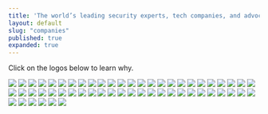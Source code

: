 ```yaml
---
title: 'The world’s leading security experts, tech companies, and advocacy groups oppose CISA.'
layout: default
slug: "companies"
published: true
expanded: true
---
```

Click on the logos below to learn why.

<a href="http://www.bsa.org/policy/security/?sc_lang=en-US" target="_blank"><img src="/images/logos/adobe.png"/></a>
<a href="http://www.ccianet.org/2015/10/ccia-urges-senate-to-improve-cybersecurity-information-sharing-act/" target="_blank"><img src="/images/logos/amazon.png"/></a>
<a href="https://www.washingtonpost.com/news/the-switch/wp/2015/10/20/apple-says-its-against-a-key-cybersecurity-bill-days-before-a-crucial-vote/" target="_blank"><img src="/images/logos/apple.png"/></a>
<a href="http://mashable.com/2013/03/19/reddit-craigslist-cispa/#FpfED8Wdjaqw" target="_blank"><img src="/images/logos/automattic.png"/></a>
<a href="http://mashable.com/2013/03/19/reddit-craigslist-cispa/#FpfED8Wdjaqw" target="_blank"><img src="/images/logos/craigslist.png"/></a>
<a href="https://www.accessnow.org/cms/assets/uploads/archive/Veto-CISA-Coalition-Ltr.pdf" target="_blank"><img src="/images/logos/credomobile.png"/></a>
<a href="http://www.bsa.org/policy/security/?sc_lang=en-US" target="_blank"><img src="/images/logos/dell.png"/></a>
<a href="https://twitter.com/disconnectme/status/648976977769185280" target="_blank"><img src="/images/logos/disconnect.png"/></a>
<a href="https://www.washingtonpost.com/news/the-switch/wp/2015/10/20/apple-says-its-against-a-key-cybersecurity-bill-days-before-a-crucial-vote/" target="_blank"><img src="/images/logos/dropbox.png"/></a>
<a href="https://twitter.com/duckduckgo/status/658721998684758017" target="_blank"><img src="/images/logos/duckduckgo.png"/></a>
<a href="http://www.ccianet.org/2015/10/ccia-urges-senate-to-improve-cybersecurity-information-sharing-act/" target="_blank"><img src="/images/logos/ebay.png"/></a>
<a href="http://www.ccianet.org/2015/10/ccia-urges-senate-to-improve-cybersecurity-information-sharing-act/" target="_blank"><img src="/images/logos/google.png"/></a>
<a href="https://twitter.com/pablochavez/status/658083480178466816" target="_blank"><img src="/images/logos/linkedin.png"/></a>
<a href="http://www.ccianet.org/2015/10/ccia-urges-senate-to-improve-cybersecurity-information-sharing-act/" target="_blank"><img src="/images/logos/microsoft.png"/></a>
<a href="https://blog.mozilla.org/netpolicy/2015/03/02/mozilla-statement-on-cisa/" target="_blank"><img src="/images/logos/mozilla.png"/></a>
<a href="http://www.ccianet.org/2015/10/ccia-urges-senate-to-improve-cybersecurity-information-sharing-act/" target="_blank"><img src="/images/logos/netflix.png"/></a>
<a href="http://www.bsa.org/policy/security/?sc_lang=en-US" target="_blank"><img src="/images/logos/oracle.png"/></a>
<a href="https://twitter.com/buyvpnservice/status/629010377301364736" target="_blank"><img src="/images/logos/privateinternetaccess.jpg"/></a>
<a href="https://twitter.com/reddit/status/654714193040400384" target="_blank"><img src="/images/logos/reddit.png"/></a>
<a href="https://twitter.com/Benioff/status/647422363890544640" target="_blank"><img src="/images/logos/salesforce.png"/></a>
<a href="https://twitter.com/twilio/status/649320310777380864" target="_blank"><img src="/images/logos/twilio.png"/></a>
<a href="https://twitter.com/policy/status/656288688364609536" target="_blank"><img src="/images/logos/twitter.png"/></a>
<a href="https://twitter.com/wikimediapolicy/status/655179547994816512" target="_blank"><img src="/images/logos/wikipedia.png"/></a>
<a href="http://www.ccianet.org/2015/10/ccia-urges-senate-to-improve-cybersecurity-information-sharing-act/" target="_blank"><img src="/images/logos/yahoo.png"/></a>
<a href="https://twitter.com/Yelp/status/655938689952976896" target="_blank"><img src="/images/logos/yelp.png"/></a>
<a href="https://www.newamerica.org/oti/coalition-letter-from-55-civil-society-groups-security-experts-and-academics-opposing-cisa/" target="_blank"><img src="/images/logos/access.jpg"/></a>
<a href="https://www.newamerica.org/oti/coalition-letter-from-55-civil-society-groups-security-experts-and-academics-opposing-cisa/" target="_blank"><img src="/images/logos/adc.jpg"/></a>
<a href="https://www.newamerica.org/oti/coalition-letter-from-55-civil-society-groups-security-experts-and-academics-opposing-cisa/" target="_blank"><img src="/images/logos/aclu.png"/></a>
<a href="https://www.newamerica.org/oti/coalition-letter-from-55-civil-society-groups-security-experts-and-academics-opposing-cisa/" target="_blank"><img src="/images/logos/ala.png"/></a>
<a href="https://www.newamerica.org/oti/coalition-letter-from-55-civil-society-groups-security-experts-and-academics-opposing-cisa/" target="_blank"><img src="/images/logos/arl.jpg"/></a>
<a href="https://www.newamerica.org/oti/coalition-letter-from-55-civil-society-groups-security-experts-and-academics-opposing-cisa/" target="_blank"><img src="/images/logos/bordc.jpg"/></a>
<a href="https://www.newamerica.org/oti/coalition-letter-from-55-civil-society-groups-security-experts-and-academics-opposing-cisa/" target="_blank"><img src="/images/logos/brennancenter.png"/></a>
<a href="https://www.newamerica.org/oti/coalition-letter-from-55-civil-society-groups-security-experts-and-academics-opposing-cisa/" target="_blank"><img src="/images/logos/cdt.png"/></a>
<a href="https://www.newamerica.org/oti/coalition-letter-from-55-civil-society-groups-security-experts-and-academics-opposing-cisa/" target="_blank"><img src="/images/logos/constitutionproject.jpg"/></a>
<a href="https://www.newamerica.org/oti/coalition-letter-from-55-civil-society-groups-security-experts-and-academics-opposing-cisa/" target="_blank"><img src="/images/logos/cair.jpg"/></a>
<a href="https://www.newamerica.org/oti/coalition-letter-from-55-civil-society-groups-security-experts-and-academics-opposing-cisa/" target="_blank"><img src="/images/logos/ddf.jpg"/></a>
<a href="https://www.newamerica.org/oti/coalition-letter-from-55-civil-society-groups-security-experts-and-academics-opposing-cisa/" target="_blank"><img src="/images/logos/demandprogress.png"/></a>
<a href="https://www.newamerica.org/oti/coalition-letter-from-55-civil-society-groups-security-experts-and-academics-opposing-cisa/" target="_blank"><img src="/images/logos/ddc.png"/></a>
<a href="https://www.newamerica.org/oti/coalition-letter-from-55-civil-society-groups-security-experts-and-academics-opposing-cisa/" target="_blank"><img src="/images/logos/eff.jpg"/></a>
<a href="https://www.newamerica.org/oti/coalition-letter-from-55-civil-society-groups-security-experts-and-academics-opposing-cisa/" target="_blank"><img src="/images/logos/fftf.png"/></a>
<a href="https://www.newamerica.org/oti/coalition-letter-from-55-civil-society-groups-security-experts-and-academics-opposing-cisa/" target="_blank"><img src="/images/logos/freepress.png"/></a>
<a href="https://www.newamerica.org/oti/coalition-letter-from-55-civil-society-groups-security-experts-and-academics-opposing-cisa/" target="_blank"><img src="/images/logos/freedomworks.png"/></a>
<a href="https://www.newamerica.org/oti/coalition-letter-from-55-civil-society-groups-security-experts-and-academics-opposing-cisa/" target="_blank"><img src="/images/logos/fp.png"/></a>
<a href="https://www.newamerica.org/oti/coalition-letter-from-55-civil-society-groups-security-experts-and-academics-opposing-cisa/" target="_blank"><img src="/images/logos/gap.png"/></a>
<a href="https://www.newamerica.org/oti/coalition-letter-from-55-civil-society-groups-security-experts-and-academics-opposing-cisa/" target="_blank"><img src="/images/logos/hf.jpg"/></a>
<a href="https://www.newamerica.org/oti/coalition-letter-from-55-civil-society-groups-security-experts-and-academics-opposing-cisa/" target="_blank"><img src="/images/logos/hrw.gif"/></a>
<a href="https://www.newamerica.org/oti/coalition-letter-from-55-civil-society-groups-security-experts-and-academics-opposing-cisa/" target="_blank"><img src="/images/logos/libertycoalition.png"/></a>
<a href="https://www.newamerica.org/oti/coalition-letter-from-55-civil-society-groups-security-experts-and-academics-opposing-cisa/" target="_blank"><img src="/images/logos/ma.jpg"/></a>
<a href="https://www.newamerica.org/oti/coalition-letter-from-55-civil-society-groups-security-experts-and-academics-opposing-cisa/" target="_blank"><img src="/images/logos/nacdl.png"/></a>
<a href="https://www.newamerica.org/oti/coalition-letter-from-55-civil-society-groups-security-experts-and-academics-opposing-cisa/" target="_blank"><img src="/images/logos/oti.png"/></a>
<a href="https://www.newamerica.org/oti/coalition-letter-from-55-civil-society-groups-security-experts-and-academics-opposing-cisa/" target="_blank"><img src="/images/logos/openthegovernment.png"/></a>
<a href="https://www.newamerica.org/oti/coalition-letter-from-55-civil-society-groups-security-experts-and-academics-opposing-cisa/" target="_blank"><img src="/images/logos/pen.png"/></a>
<a href="https://www.newamerica.org/oti/coalition-letter-from-55-civil-society-groups-security-experts-and-academics-opposing-cisa/" target="_blank"><img src="/images/logos/rt4.png"/></a>
<a href="https://www.newamerica.org/oti/coalition-letter-from-55-civil-society-groups-security-experts-and-academics-opposing-cisa/" target="_blank"><img src="/images/logos/rstreet.jpg"/></a>
<a href="https://www.newamerica.org/oti/coalition-letter-from-55-civil-society-groups-security-experts-and-academics-opposing-cisa/" target="_blank"><img src="/images/logos/sna.jpg"/></a>
<a href="https://www.newamerica.org/oti/coalition-letter-from-55-civil-society-groups-security-experts-and-academics-opposing-cisa/" target="_blank"><img src="/images/logos/xlab.png"/></a>
